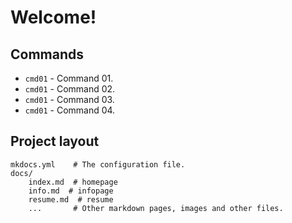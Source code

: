 # Welcome!



## Commands

* `cmd01` - Command 01.
* `cmd01` - Command 02.
* `cmd01` - Command 03.
* `cmd01` - Command 04.

## Project layout

    mkdocs.yml    # The configuration file.
    docs/
        index.md  # homepage
        info.md  # infopage
        resume.md  # resume
        ...       # Other markdown pages, images and other files.



